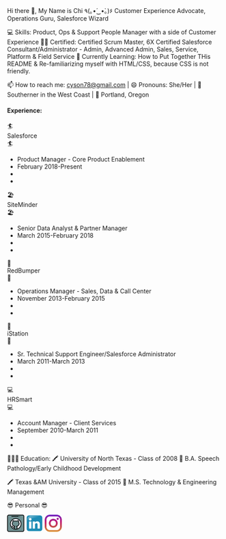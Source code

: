 <!DOCTYPE html>
<html>
<body>

Hi there 👋, My Name is Chi ٩(｡•́‿•̀｡)۶
Customer Experience Advocate, Operations Guru, Salesforce Wizard

💻 Skills: Product, Ops & Support People Manager with a side of Customer Experience
🧙‍♀️ Certified: Certified Scrum Master, 6X Certified Salesforce Consultant/Administrator - Admin, Advanced Admin, Sales, Service, Platform & Field Service 
🌱 Currently Learning: How to Put Together THis README & Re-familiarizing myself with HTML/CSS, because CSS is not friendly. 

📫 How to reach me: cyson78@gmail.com | 😄 Pronouns: She/Her | 🗻 Southerner in the West Coast | 🌹 Portland, Oregon

<h4>Experience: </h4>

<dl>
 🏄<dt>Salesforce</dt>🏄
<ul>
  <li>Product Manager - Core Product Enablement</li>
  <li>February 2018-Present</li>
  <!--Summary of me from resume--><li></li>
  <!--Known Accolades--><li></li>
</ul>
</dl>
<dl>
 🏖<dt>SiteMinder</dt>🏖
<ul>
  <li>Senior Data Analyst & Partner Manager</li>
  <li>March 2015-February 2018</li>
   <!-- Description of role --> <li></li>
   <!-- Stand out statement/something I did --><li></li>
</ul>
</dl>
<dl>
 🚗<dt>RedBumper</dt>🚗
<ul>
  <li>Operations Manager - Sales, Data & Call Center</li>
  <li>November 2013-February 2015</li>
   <!-- Description of role --> <li></li>
   <!-- Stand out statement/something I did --><li></li>
</ul>
</dl>
<dl>
 🏫<dt>iStation</dt>🏫
<ul>
  <li>Sr. Technical Support Engineer/Salesforce Administrator</li>
  <li>March 2011-March 2013</li>
   <!-- Description of role --> <li></li>
   <!-- Stand out statement/something I did --><li></li>
</ul>
</dl>
<dl>
💻<dt>HRSmart</dt>💻
<ul>
  <li>Account Manager - Client Services</li>
  <li>September 2010-March 2011</li>
   <!-- Description of role --> <li></li>
   <!-- Stand out statement/something I did --><li></li>
</ul>
</dl>

👩🏻‍🎓 Education: 
  🖍️ University of North Texas - Class of 2008 
  📓 B.A. Speech Pathology/Early Childhood Development

  🖍️ Texas &AM University - Class of 2015 
  📓 M.S. Technology & Engineering Management

😎 Personal 😎

[<img src='githubsmicon.png' alt='github' height='40'>](https://github.com/cyson78)  [<img src='linkedinsmicon.png' alt='linkedin' height='40'>](https://www.linkedin.com/in/chi-son-05757726/)  [<img src='instagramsmicon.png' alt='instagram' height='40'>](https://www.instagram.com/yolkmonster/?hl=en/)  
  
</body>
</html>


